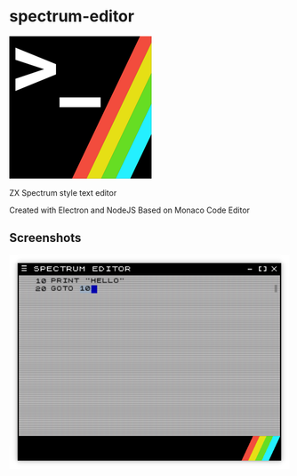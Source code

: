 # spectrum-editor

![](resources/icon256.png)

ZX Spectrum style text editor

Created with Electron and NodeJS
Based on Monaco Code Editor

## Screenshots
![Editor](screenshots/editor.png)
